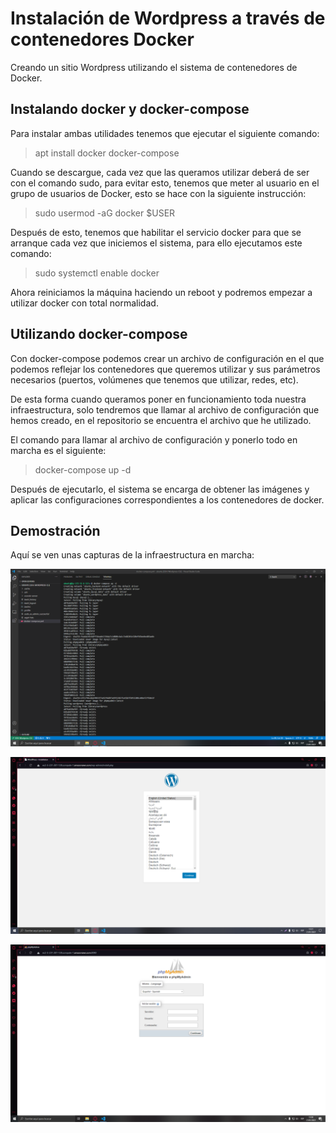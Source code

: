 # Instalación de Wordpress a través de contenedores Docker

Creando un sitio Wordpress utilizando el sistema de contenedores de Docker.

## Instalando docker y docker-compose

Para instalar ambas utilidades tenemos que ejecutar el siguiente comando:

>apt install docker docker-compose

Cuando se descargue, cada vez que las queramos utilizar deberá de ser con el comando sudo, para evitar esto, tenemos que meter al usuario en el grupo de usuarios de Docker, esto se hace con la siguiente instrucción:

>sudo usermod -aG docker $USER

Después de esto, tenemos que habilitar el servicio docker para que se arranque cada vez que iniciemos el sistema, para ello ejecutamos este comando:

>sudo systemctl enable docker

Ahora reiniciamos la máquina haciendo un reboot y podremos empezar a utilizar docker con total normalidad.

## Utilizando docker-compose

Con docker-compose podemos crear un archivo de configuración en el que podemos reflejar los contenedores que queremos utilizar y sus parámetros necesarios (puertos, volúmenes que tenemos que utilizar, redes, etc).

De esta forma cuando queramos poner en funcionamiento toda nuestra infraestructura, solo tendremos que llamar al archivo de configuración que hemos creado, en el repositorio se encuentra el archivo que he utilizado.

El comando para llamar al archivo de configuración y ponerlo todo en marcha es el siguiente:

>docker-compose up -d

Después de ejecutarlo, el sistema se encarga de obtener las imágenes y aplicar las configuraciones correspondientes a los contenedores de docker.

## Demostración

Aquí se ven unas capturas de la infraestructura en marcha:

![Imagen de demostracion 1](/capturas/demostracion_2.png)

![Imagen de demostracion 2](/capturas/demostracion_1.png)

![Imagen de demostracion 3](/capturas/demostracion_3.png)
